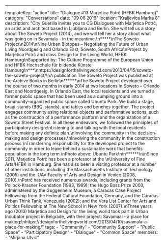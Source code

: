---
  templateKey: "action"
  title: "Dialogue #13 Marjetica Potrč (HFBK Hamburg)"
  category: "Conversations"
  date: "09 06 2016"
  location: "Kraljevica Marka 8"
  description: "City Guerilla invites you to CG Dialogues with Marjetica Potrč, an artist and architect based in Ljubljana and Berlin. She will tell us a story about The Soweto Project (2014), and we will tell her a story about what was going on in Savamala - in the meantime.\n*****\nThe Soweto Project\n2014\nNine Urban Biotopes – Negotiating the Future of Urban Living Noordgesig and Orlando East, Soweto, South Africa\nProject by Marjetica Potrč and class Design for the Living World, HFBK Hamburg\nSupported by: The Culture Programme of the European Union and HFBK Hochschule für bildende Künste Hamburg\n***\nhttps://designforthelivingworld.com/2013/04/15/soweto-the-soweto-project/\nA publication The Soweto Project was published at the Archive Books in Berlin\n******\nThe Soweto Project developed over the course of two months in early 2014 at two locations in Soweto – Orlando East and Noordgesig. In Orlando East, the local residents and we turned a former public space that had been used as a dumping ground into a community-organized public space called Ubuntu Park. We build a stage, braai-stands (BBQ-stands), and tables and benches together. The project engages community using relational objects and performative actions, such as the construction of a performance platform and the organization of a Soweto Street Festival. In all these endeavors, we followed the principles of participatory design:\nListening to and talking with the local residents before making any definite plan.\nInvolving the community in the decision-making and design processes.\nInvolving the community in the construction process.\nTransferring responsibility for the developed project to the community in order to leave behind a sustainable work that benefits population in the long term.\nPhoto above: Ubuntu Park\n\n******\n\nSince 2011, Marjetica Potrč has been a professor at the \nUniversity of Fine Arts/HFBK in Hamburg. She has also been a visiting professor at a number of other institutions, including the Massachusetts Institute of Technology (2005) and the IUAV Faculty of Arts and Design in Venice (2008, 2010).\nPotrč has received numerous awards, including grants from the Pollock-Krasner Foundation (1993, 1999); the Hugo Boss Prize 2000, administered by the Guggenheim Museum; a Caracas Case Project Fellowship from the Federal Cultural Foundation, Germany, and the Caracas Urban Think Tank, Venezuela (2002); and the Vera List Center for Arts and Politics Fellowship at The New School in New York (2007).\nThree years ago (2013) Marjetica and Design for the living world took part in Urban Incubator project in Belgrade, with their project: Savamaal - a place for making:\nhttps://designforthelivingworld.com/2013/04/10/savamala-a-place-for-making/"
  tags: 
    - "Community"
    - "Community Support"
    - "Public Space"
    - "Participatory Design"
    - "Dialogue"
    - "Common Space"
  members: 
    - "Mirjana Utvić"
